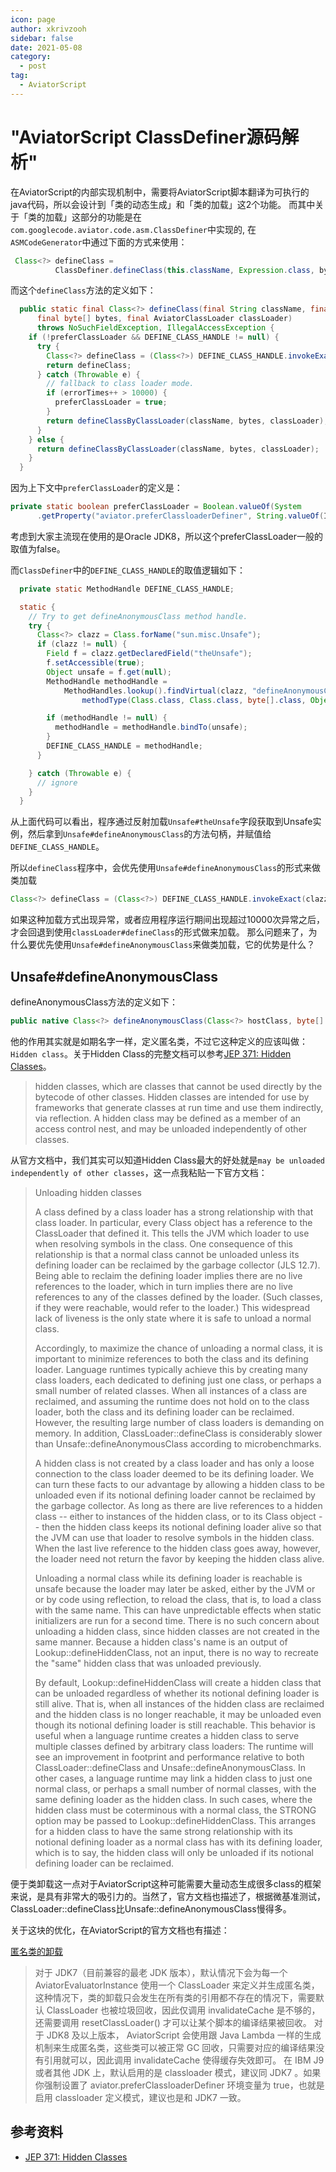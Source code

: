 ```yaml
---
icon: page
author: xkrivzooh
sidebar: false
date: 2021-05-08
category:
  - post
tag:
  - AviatorScript
---
```


# "AviatorScript ClassDefiner源码解析"

在AviatorScript的内部实现机制中，需要将AviatorScript脚本翻译为可执行的java代码，所以会设计到「类的动态生成」和「类的加载」这2个功能。
而其中关于「类的加载」这部分的功能是在`com.googlecode.aviator.code.asm.ClassDefiner`中实现的, 在`ASMCodeGenerator`中通过下面的方式来使用：

```java
 Class<?> defineClass =
          ClassDefiner.defineClass(this.className, Expression.class, bytes, this.classLoader);
```

而这个`defineClass`方法的定义如下：

```java
  public static final Class<?> defineClass(final String className, final Class<?> clazz,
      final byte[] bytes, final AviatorClassLoader classLoader)
      throws NoSuchFieldException, IllegalAccessException {
    if (!preferClassLoader && DEFINE_CLASS_HANDLE != null) {
      try {
        Class<?> defineClass = (Class<?>) DEFINE_CLASS_HANDLE.invokeExact(clazz, bytes, EMPTY_OBJS);
        return defineClass;
      } catch (Throwable e) {
        // fallback to class loader mode.
        if (errorTimes++ > 10000) {
          preferClassLoader = true;
        }
        return defineClassByClassLoader(className, bytes, classLoader);
      }
    } else {
      return defineClassByClassLoader(className, bytes, classLoader);
    }
  }
```

因为上下文中`preferClassLoader`的定义是：

```java
private static boolean preferClassLoader = Boolean.valueOf(System
      .getProperty("aviator.preferClassloaderDefiner", String.valueOf(IS_JDK7 || IS_IBM_SDK)));
```

考虑到大家主流现在使用的是Oracle JDK8，所以这个preferClassLoader一般的取值为false。

而`ClassDefiner`中的`DEFINE_CLASS_HANDLE`的取值逻辑如下：

```java
  private static MethodHandle DEFINE_CLASS_HANDLE;

  static {
    // Try to get defineAnonymousClass method handle.
    try {
      Class<?> clazz = Class.forName("sun.misc.Unsafe");
      if (clazz != null) {
        Field f = clazz.getDeclaredField("theUnsafe");
        f.setAccessible(true);
        Object unsafe = f.get(null);
        MethodHandle methodHandle =
            MethodHandles.lookup().findVirtual(clazz, "defineAnonymousClass",
                methodType(Class.class, Class.class, byte[].class, Object[].class));

        if (methodHandle != null) {
          methodHandle = methodHandle.bindTo(unsafe);
        }
        DEFINE_CLASS_HANDLE = methodHandle;
      }

    } catch (Throwable e) {
      // ignore
    }
  }
```

从上面代码可以看出，程序通过反射加载`Unsafe#theUnsafe`字段获取到Unsafe实例，然后拿到`Unsafe#defineAnonymousClass`的方法句柄，并赋值给`DEFINE_CLASS_HANDLE`。



所以`defineClass`程序中，会优先使用`Unsafe#defineAnonymousClass`的形式来做类加载

```java
Class<?> defineClass = (Class<?>) DEFINE_CLASS_HANDLE.invokeExact(clazz, bytes, EMPTY_OBJS);
```
如果这种加载方式出现异常，或者应用程序运行期间出现超过10000次异常之后，才会回退到使用`classLoader#defineClass`的形式做来加载。
那么问题来了，为什么要优先使用`Unsafe#defineAnonymousClass`来做类加载，它的优势是什么？

## Unsafe#defineAnonymousClass

defineAnonymousClass方法的定义如下：

```java
public native Class<?> defineAnonymousClass(Class<?> hostClass, byte[] data, Object[] cpPatches);
```

他的作用其实就是如期名字一样，定义匿名类，不过它这种定义的应该叫做：`Hidden class`。关于Hidden Class的完整文档可以参考[JEP 371: Hidden Classes](https://openjdk.java.net/jeps/371)。

>  hidden classes, which are classes that cannot be used directly by the bytecode of other classes. Hidden classes are intended for use by frameworks that generate classes at run time and use them indirectly, via reflection. A hidden class may be defined as a member of an access control nest, and may be unloaded independently of other classes.



从官方文档中，我们其实可以知道Hidden Class最大的好处就是`may be unloaded independently of other classes`，这一点我粘贴一下官方文档：

> Unloading hidden classes
>
> A class defined by a class loader has a strong relationship with that class loader. In particular, every Class object has a reference to the ClassLoader that defined it. This tells the JVM which loader to use when resolving symbols in the class. One consequence of this relationship is that a normal class cannot be unloaded unless its defining loader can be reclaimed by the garbage collector (JLS 12.7). Being able to reclaim the defining loader implies there are no live references to the loader, which in turn implies there are no live references to any of the classes defined by the loader. (Such classes, if they were reachable, would refer to the loader.) This widespread lack of liveness is the only state where it is safe to unload a normal class.
>
> Accordingly, to maximize the chance of unloading a normal class, it is important to minimize references to both the class and its defining loader. Language runtimes typically achieve this by creating many class loaders, each dedicated to defining just one class, or perhaps a small number of related classes. When all instances of a class are reclaimed, and assuming the runtime does not hold on to the class loader, both the class and its defining loader can be reclaimed. However, the resulting large number of class loaders is demanding on memory. In addition, ClassLoader::defineClass is considerably slower than Unsafe::defineAnonymousClass according to microbenchmarks.
>
> A hidden class is not created by a class loader and has only a loose connection to the class loader deemed to be its defining loader. We can turn these facts to our advantage by allowing a hidden class to be unloaded even if its notional defining loader cannot be reclaimed by the garbage collector. As long as there are live references to a hidden class -- either to instances of the hidden class, or to its Class object -- then the hidden class keeps its notional defining loader alive so that the JVM can use that loader to resolve symbols in the hidden class. When the last live reference to the hidden class goes away, however, the loader need not return the favor by keeping the hidden class alive.
>
> Unloading a normal class while its defining loader is reachable is unsafe because the loader may later be asked, either by the JVM or or by code using reflection, to reload the class, that is, to load a class with the same name. This can have unpredictable effects when static initializers are run for a second time. There is no such concern about unloading a hidden class, since hidden classes are not created in the same manner. Because a hidden class's name is an output of Lookup::defineHiddenClass, not an input, there is no way to recreate the "same" hidden class that was unloaded previously.
>
> By default, Lookup::defineHiddenClass will create a hidden class that can be unloaded regardless of whether its notional defining loader is still alive. That is, when all instances of the hidden class are reclaimed and the hidden class is no longer reachable, it may be unloaded even though its notional defining loader is still reachable. This behavior is useful when a language runtime creates a hidden class to serve multiple classes defined by arbitrary class loaders: The runtime will see an improvement in footprint and performance relative to both ClassLoader::defineClass and Unsafe::defineAnonymousClass. In other cases, a language runtime may link a hidden class to just one normal class, or perhaps a small number of normal classes, with the same defining loader as the hidden class. In such cases, where the hidden class must be coterminous with a normal class, the STRONG option may be passed to Lookup::defineHiddenClass. This arranges for a hidden class to have the same strong relationship with its notional defining loader as a normal class has with its defining loader, which is to say, the hidden class will only be unloaded if its notional defining loader can be reclaimed.

便于类卸载这一点对于AviatorScript这种可能需要大量动态生成很多class的框架来说，是具有非常大的吸引力的。当然了，官方文档也描述了，根据微基准测试，ClassLoader::defineClass比Unsafe::defineAnonymousClass慢得多。

关于这块的优化，在AviatorScript的官方文档也有描述：

[匿名类的卸载](https://www.yuque.com/boyan-avfmj/aviatorscript/ou23gy#PMc8K)

> 对于 JDK7（目前兼容的最老 JDK 版本），默认情况下会为每一个 AviatorEvaluatorInstance 使用一个 ClassLoader 来定义并生成匿名类，这种情况下，类的卸载只会发生在所有类的引用都不存在的情况下，需要默认 ClassLoader 也被垃圾回收，因此仅调用 invalidateCache 是不够的，还需要调用 resetClassLoader() 才可以让某个脚本的编译结果被回收。
>对于 JDK8 及以上版本， AviatorScript 会使用跟 Java Lambda 一样的生成机制来生成匿名类，这些类可以被正常 GC 回收，只需要对应的编译结果没有引用就可以，因此调用 invalidateCache 使得缓存失效即可。
>在 IBM J9 或者其他 JDK 上，默认启用的是 classloader 模式，建议同 JDK7 。如果你强制设置了 aviator.preferClassloaderDefiner 环境变量为 true，也就是启用 classloader 定义模式，建议也是和 JDK7 一致。

## 参考资料

- [JEP 371: Hidden Classes](https://openjdk.java.net/jeps/371)
